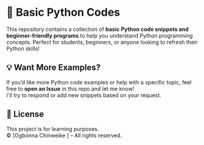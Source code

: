 # 🐍 Basic Python Codes

This repository contains a collection of **basic Python code snippets and beginner-friendly programs** to help you understand Python programming concepts. Perfect for students, beginners, or anyone looking to refresh their Python skills!

## 💡 Want More Examples?

If you’d like more Python code examples or help with a specific topic, feel free to **open an Issue** in this repo and let me know!  
I'll try to respond or add new snippets based on your request.


## 📜 License

This project is for learning purposes.  
© [Ogbonna Chinweike ] – All rights reserved.
